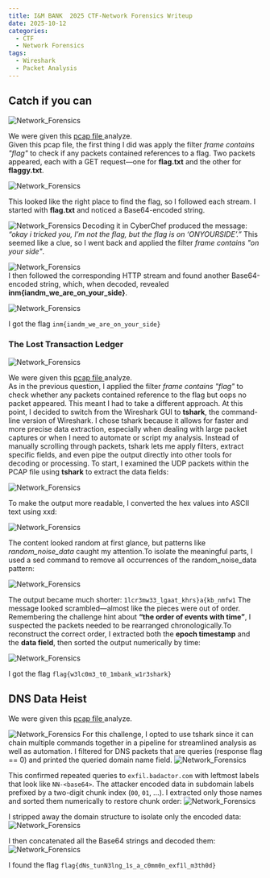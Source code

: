 ```yaml
---
title: I&M BANK  2025 CTF-Network Forensics Writeup
date: 2025-10-12
categories:
  - CTF
  - Network Forensics 
tags:
  - Wireshark
  - Packet Analysis
---
```

## Catch if you can  

![Network_Forensics](/assets/img/IM/Network_Forensics/img_1.png)

We were given this <a href="/assets/img/IM/Network_Forensics/flag.pcap" download>pcap file </a>analyze.  
Given this pcap file, the first thing I did was apply the filter _frame contains "flag"_ to check if any packets contained references to a flag. Two packets appeared, each with a GET request—one for **flag.txt** and the other for **flaggy.txt**. 

![Network_Forensics](/assets/img/IM/Network_Forensics/img_2.png)

This looked like the right place to find the flag, so I followed each stream. I started with **flag.txt** and noticed a Base64-encoded string.

![Network_Forensics](/assets/img/IM/Network_Forensics/img_3.png) 
Decoding it in CyberChef produced the message: _“okay i tricked you, I’m not the flag, but the flag is on ‘ONYOURSIDE’.”_ This seemed like a clue, so I went back and applied the filter _frame contains "on your side"_.

![Network_Forensics](/assets/img/IM/Network_Forensics/img_4.png)    
I then followed the corresponding HTTP stream and found another Base64-encoded string, which, when decoded, revealed **inm{iandm_we_are_on_your_side}**. 

![Network_Forensics](/assets/img/IM/Network_Forensics/img_5.png)

I got the flag `inm{iandm_we_are_on_your_side}` 

### The Lost Transaction Ledger

![Network_Forensics](/assets/img/IM/Network_Forensics/img_6.png)

We were given this <a href="/assets/img/IM/Network_Forensics/wireshark_challenge_easy.pcap" download>pcap file </a>analyze.  
As in the previous question, I applied the filter _frame contains "flag"_  to check whether any packets contained reference to the flag but oops no packet appeared. This meant I had to take a different approach. 
At this point, I decided to switch from the Wireshark GUI to **tshark**, the command-line version of Wireshark. I chose tshark because it allows for faster and more precise data extraction, especially when dealing with large packet captures or when I need to automate or script my analysis. Instead of manually scrolling through packets, tshark lets me apply filters, extract specific fields, and even pipe the output directly into other tools for decoding or processing.
To start, I examined the UDP packets within the PCAP file using **tshark** to extract the data fields:

![Network_Forensics](/assets/img/IM/Network_Forensics/img_7.png)

To make the output more readable, I converted the hex values into ASCII text using  xxd:

![Network_Forensics](/assets/img/IM/Network_Forensics/img_8.png)

The content looked random at first glance, but patterns like _random_noise_data_  caught my attention.To isolate the meaningful parts, I used a sed command to remove all occurrences of the random_noise_data pattern:

![Network_Forensics](/assets/img/IM/Network_Forensics/img_9.png)

The output became much shorter: `1lcr3mw33_lgaat_khrs}a{kb_nmfw1`
The message looked scrambled—almost like the pieces were out of order. Remembering the challenge hint about **“the order of events with time”**, I suspected the packets needed to be rearranged chronologically.To reconstruct the correct order, I extracted both the **epoch timestamp** and the **data field**, then sorted the output numerically by time:

![Network_Forensics](/assets/img/IM/Network_Forensics/img_10.png)

I got the flag `flag{w3lc0m3_t0_1mbank_w1r3shark}` 

## DNS Data Heist

We were given this <a href="/assets/img/IM/Network_Forensics/dns_exfil_challenge.pcap" download>pcap file </a>analyze.   

![Network_Forensics](/assets/img/IM/Network_Forensics/img_11.png)
For this challenge, I opted to use tshark since it can chain multiple commands together in a pipeline for streamlined analysis as well as automation.
I filtered for DNS packets that are queries (response flag == 0) and printed the queried domain name field.
![Network_Forensics](/assets/img/IM/Network_Forensics/img_12.png)

This confirmed repeated queries to `exfil.badactor.com` with leftmost labels that look like `NN-<base64>`.
The attacker encoded data in subdomain labels prefixed by a two-digit chunk index (`00`, `01`, …). I extracted only those names and sorted them numerically to restore chunk order:
![Network_Forensics](/assets/img/IM/Network_Forensics/img_13.png)

I stripped away the domain structure to isolate only the encoded data:
![Network_Forensics](/assets/img/IM/Network_Forensics/img_14.png)

I then  concatenated all the Base64 strings and decoded them:
![Network_Forensics](/assets/img/IM/Network_Forensics/img_15.png)

I found the flag `flag{dNs_tunN3lng_1s_a_c0mm0n_exf1l_m3th0d}`












